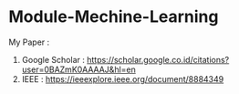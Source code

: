 # Module-Mechine-Learning
My Paper :
1. Google Scholar : https://scholar.google.co.id/citations?user=0BAZmK0AAAAJ&hl=en
2. IEEE : https://ieeexplore.ieee.org/document/8884349